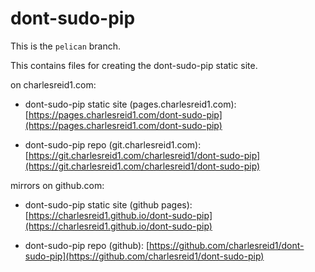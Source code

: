 # dont-sudo-pip

This is the `pelican` branch.

This contains files for creating the dont-sudo-pip static site.

on charlesreid1.com:

* dont-sudo-pip static site (pages.charlesreid1.com): [https://pages.charlesreid1.com/dont-sudo-pip](https://pages.charlesreid1.com/dont-sudo-pip)

* dont-sudo-pip repo (git.charlesreid1.com): [https://git.charlesreid1.com/charlesreid1/dont-sudo-pip](https://git.charlesreid1.com/charlesreid1/dont-sudo-pip)

mirrors on github.com:

* dont-sudo-pip static site (github pages): [https://charlesreid1.github.io/dont-sudo-pip](https://charlesreid1.github.io/dont-sudo-pip)

* dont-sudo-pip repo (github): [https://github.com/charlesreid1/dont-sudo-pip](https://github.com/charlesreid1/dont-sudo-pip)


